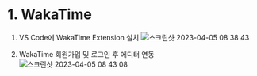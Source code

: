 # 1. WakaTime

1. VS Code에 WakaTime Extension 설치
![스크린샷 2023-04-05 08 38 43](https://user-images.githubusercontent.com/76520716/229945785-72adbe1f-75ee-4ad4-a5e9-0f48378d0df1.png)

2. WakaTime 회원가입 및 로그인 후 에디터 연동
![스크린샷 2023-04-05 08 43 08](https://user-images.githubusercontent.com/76520716/229946138-afd52ccc-3dfd-4eb3-a722-aa351dccee25.png)



